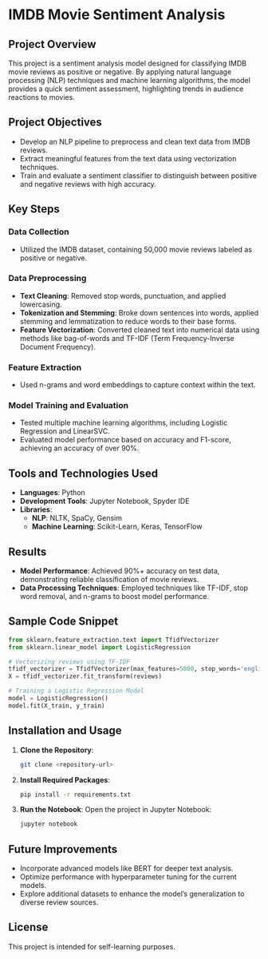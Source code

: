 # IMDB Movie Sentiment Analysis

## Project Overview
This project is a sentiment analysis model designed for classifying IMDB movie reviews as positive or negative. By applying natural language processing (NLP) techniques and machine learning algorithms, the model provides a quick sentiment assessment, highlighting trends in audience reactions to movies.

## Project Objectives
- Develop an NLP pipeline to preprocess and clean text data from IMDB reviews.
- Extract meaningful features from the text data using vectorization techniques.
- Train and evaluate a sentiment classifier to distinguish between positive and negative reviews with high accuracy.

## Key Steps

### Data Collection
- Utilized the IMDB dataset, containing 50,000 movie reviews labeled as positive or negative.

### Data Preprocessing
- **Text Cleaning**: Removed stop words, punctuation, and applied lowercasing.
- **Tokenization and Stemming**: Broke down sentences into words, applied stemming and lemmatization to reduce words to their base forms.
- **Feature Vectorization**: Converted cleaned text into numerical data using methods like bag-of-words and TF-IDF (Term Frequency-Inverse Document Frequency).

### Feature Extraction
- Used n-grams and word embeddings to capture context within the text.

### Model Training and Evaluation
- Tested multiple machine learning algorithms, including Logistic Regression and LinearSVC.
- Evaluated model performance based on accuracy and F1-score, achieving an accuracy of over 90%.

## Tools and Technologies Used
- **Languages**: Python
- **Development Tools**: Jupyter Notebook, Spyder IDE
- **Libraries**: 
  - **NLP**: NLTK, SpaCy, Gensim
  - **Machine Learning**: Scikit-Learn, Keras, TensorFlow

## Results
- **Model Performance**: Achieved 90%+ accuracy on test data, demonstrating reliable classification of movie reviews.
- **Data Processing Techniques**: Employed techniques like TF-IDF, stop word removal, and n-grams to boost model performance.

## Sample Code Snippet

```python
from sklearn.feature_extraction.text import TfidfVectorizer
from sklearn.linear_model import LogisticRegression

# Vectorizing reviews using TF-IDF
tfidf_vectorizer = TfidfVectorizer(max_features=5000, stop_words='english')
X = tfidf_vectorizer.fit_transform(reviews)

# Training a Logistic Regression Model
model = LogisticRegression()
model.fit(X_train, y_train)
```

## Installation and Usage

1. **Clone the Repository**:
   ```bash
   git clone <repository-url>
   ```

2. **Install Required Packages**:
   ```bash
   pip install -r requirements.txt
   ```

3. **Run the Notebook**:
   Open the project in Jupyter Notebook:
   ```bash
   jupyter notebook
   ```

## Future Improvements
- Incorporate advanced models like BERT for deeper text analysis.
- Optimize performance with hyperparameter tuning for the current models.
- Explore additional datasets to enhance the model’s generalization to diverse review sources.

## License
This project is intended for self-learning purposes.

